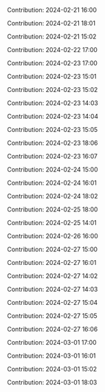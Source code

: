 Contribution: 2024-02-21 16:00

Contribution: 2024-02-21 18:01

Contribution: 2024-02-21 15:02

Contribution: 2024-02-22 17:00

Contribution: 2024-02-23 17:00

Contribution: 2024-02-23 15:01

Contribution: 2024-02-23 15:02

Contribution: 2024-02-23 14:03

Contribution: 2024-02-23 14:04

Contribution: 2024-02-23 15:05

Contribution: 2024-02-23 18:06

Contribution: 2024-02-23 16:07

Contribution: 2024-02-24 15:00

Contribution: 2024-02-24 16:01

Contribution: 2024-02-24 18:02

Contribution: 2024-02-25 18:00

Contribution: 2024-02-25 14:01

Contribution: 2024-02-26 16:00

Contribution: 2024-02-27 15:00

Contribution: 2024-02-27 16:01

Contribution: 2024-02-27 14:02

Contribution: 2024-02-27 14:03

Contribution: 2024-02-27 15:04

Contribution: 2024-02-27 15:05

Contribution: 2024-02-27 16:06

Contribution: 2024-03-01 17:00

Contribution: 2024-03-01 16:01

Contribution: 2024-03-01 15:02

Contribution: 2024-03-01 18:03

